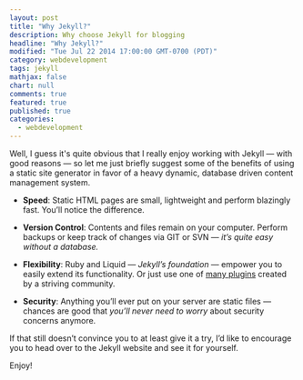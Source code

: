 ```yaml
---
layout: post
title: "Why Jekyll?"
description: Why choose Jekyll for blogging
headline: "Why Jekyll?"
modified: "Tue Jul 22 2014 17:00:00 GMT-0700 (PDT)"
category: webdevelopment
tags: jekyll
mathjax: false
chart: null
comments: true
featured: true
published: true
categories: 
  - webdevelopment
---
```



Well, I guess it's quite obvious that I really enjoy working with Jekyll — with good reasons — so let me just briefly suggest some of the benefits of using a static site generator in favor of a heavy dynamic, database driven content management system.

- **Speed**: Static HTML pages are small, lightweight and perform blazingly fast. You’ll notice the difference.

- **Version Control**: Contents and files remain on your computer. Perform backups or keep track of changes via GIT or SVN — *it’s quite easy without a database.*

- **Flexibility**: Ruby and Liquid — *Jekyll’s foundation* — empower you to easily extend its functionality. Or just use one of [many plugins](http://jekyllrb.com/docs/plugins/) created by a striving community.

- **Security**: Anything you’ll ever put on your server are static files — chances are good that *you’ll never need to worry* about security concerns anymore.

If that still doesn’t convince you to at least give it a try, I’d like to encourage you to head over to the Jekyll website and see it for yourself.

Enjoy!
